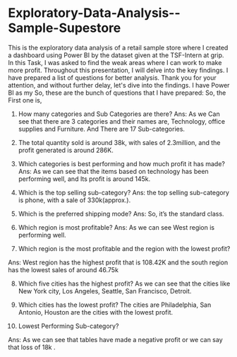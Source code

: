 # Exploratory-Data-Analysis--Sample-Supestore
This is the exploratory data analysis of a retail sample store where I created a dashboard using Power BI by the dataset given at the TSF-Intern at grip. 
In this Task, I was asked to find the weak areas where I can work to make more profit.
Throughout this presentation, I will delve into the key findings. I have prepared a list of questions for better analysis. Thank you for your attention, and without further delay, let's dive into the findings. I have Power BI as my
So, these are the bunch of questions that I have prepared: 
So, the First one is, 



1.	How many categories and Sub Categories are there?
Ans: As we Can see that there are 3 categories and their names are, Technology, office supplies and Furniture. And There are 17 Sub-categories.

2. The total quantity sold is around 38k, with sales of 2.3million, and the profit generated is around 286K. 

3. Which categories is best performing and how much profit it has made? 
Ans: As we can see that the items based on technology has been performing well, and Its profit is around 145k.
4.	Which is the top selling sub-category?
Ans: the top selling sub-category is phone, with a sale of 330k(approx.).
5.	Which is the preferred shipping mode?  Ans: So, it’s the standard class.

6.	Which region is most profitable? 
Ans: As we can see West region is performing well.

7.	Which region is the most profitable and the region with the lowest profit?

Ans: West region has the highest profit that is 108.42K and the south region has the lowest sales of around 46.75k



8.	Which five cities has the highest profit?
As we can see that the cities like New York city, Los Angeles, Seattle, San Francisco, Detroit.

9.	Which cities has the lowest profit?
The cities are Philadelphia, San Antonio, Houston are the cities with the lowest profit.

10.	Lowest Performing Sub-category? 

Ans: As we can see that tables have made a negative profit or we can say that loss of 18k .
